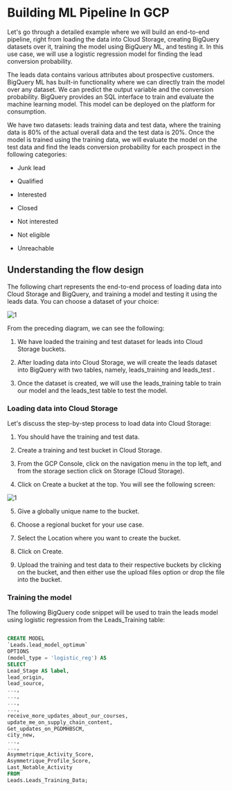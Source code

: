 
# Building ML Pipeline In GCP

Let's go through a detailed example where we will build an end-to-end pipeline, right from loading the data into Cloud Storage, creating BigQuery datasets over it, training the model using BigQuery ML, and testing it. In this use case, we will use a logistic regression model for finding the lead conversion probability.

The leads data contains various attributes about prospective customers. BigQuery ML has built-in functionality where we can directly train the model over any dataset. We can predict the output variable and the conversion probability. BigQuery provides an SQL interface to train and evaluate the machine learning model. This model can be deployed on the platform for consumption.


We have two datasets: leads training data and test data, where the training data is 80% of the actual overall data and the test data is 20%. Once the model is trained using the training data, we will evaluate the model on the test data and find the leads conversion probability for each prospect in the following categories:

- Junk lead
- Qualified

- Interested
- Closed

- Not interested
- Not eligible
- Unreachable

## Understanding the flow design

The following chart represents the end-to-end process of loading data into Cloud Storage and BigQuery, and training a model and testing it using the leads data. You can choose a dataset of your choice:


![1](https://user-images.githubusercontent.com/23625821/122663342-fa089500-d199-11eb-9326-7d415d44bfa8.png)

From the preceding diagram, we can see the following:

1. We have loaded the training and test dataset for leads into Cloud Storage buckets.

2. After loading data into Cloud Storage, we will create the leads dataset into BigQuery with two tables, namely, leads_training and leads_test .

3. Once the dataset is created, we will use the leads_training table to train our model and the leads_test table to test the model.

### Loading data into Cloud Storage

Let's discuss the step-by-step process to load data into Cloud Storage:

1. You should have the training and test data.
2. Create a training and test bucket in Cloud Storage.

3. From the GCP Console, click on the navigation menu in the top left, and from the storage section click on Storage (Cloud Storage).
4. Click on Create a bucket at the top. You will see the following screen:

![1](https://user-images.githubusercontent.com/23625821/122663377-405df400-d19a-11eb-83ba-1f08a8c74592.png)

5. Give a globally unique name to the bucket.
6. Choose a regional bucket for your use case.

7. Select the Location where you want to create the bucket.
8. Click on Create.

9. Upload the training and test data to their respective buckets by clicking on the bucket, and then either use the upload files option or drop the file into the
bucket.


### Training the model

The following BigQuery code snippet will be used to train the leads model using logistic regression from the Leads_Training table:

```sql

CREATE MODEL
`Leads.lead_model_optimum`
OPTIONS
(model_type = 'logistic_reg') AS
SELECT
Lead_Stage AS label,
lead_origin,
lead_source,
...,
...,
...,
...,
receive_more_updates_about_our_courses,
update_me_on_supply_chain_content,
Get_updates_on_PGDMHBSCM,
city_new,
...,
...,
Asymmetrique_Activity_Score,
Asymmetrique_Profile_Score,
Last_Notable_Activity
FROM
Leads.Leads_Training_Data;

```
